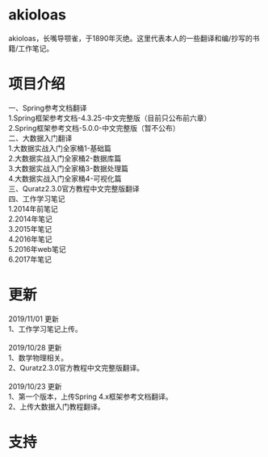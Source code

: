 # akioloas
akioloas，长嘴导颚雀，于1890年灭绝。这里代表本人的一些翻译和编/抄写的书籍/工作笔记。<br />

# 项目介绍
一、Spring参考文档翻译<br />
1.Spring框架参考文档-4.3.25-中文完整版（目前只公布前六章）<br />
2.Spring框架参考文档-5.0.0-中文完整版（暂不公布）<br />
二、大数据入门翻译<br />
1.大数据实战入门全家桶1-基础篇<br />
2.大数据实战入门全家桶2-数据库篇<br />
3.大数据实战入门全家桶3-数据处理篇<br />
4.大数据实战入门全家桶4-可视化篇<br />
三、Quratz2.3.0官方教程中文完整版翻译<br/>
四、工作学习笔记<br/>
1.2014年前笔记<br/>
2.2014年笔记<br/>
3.2015年笔记<br/>
4.2016年笔记<br/>
5.2016年web笔记<br/>
6.2017年笔记<br/>

# 更新
2019/11/01 更新<br/>
1、工作学习笔记上传。<br/>
<br/>
2019/10/28 更新 <br />
1、数学物理相关。<br/>
2、Quratz2.3.0官方教程中文完整版翻译。<br/>
<br/>
2019/10/23 更新 <br />
1、第一个版本，上传Spring 4.x框架参考文档翻译。<br />
2、上传大数据入门教程翻译。<br />

# 支持



